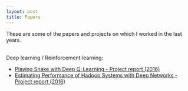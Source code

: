 ```yaml
---
layout: post
title: Papers
---
```

These are some of the papers and projects on which I worked in the last years.<br><br>

Deep learning / Reinforcement learning:
<ul>
<li><a target="_blank" href="/assets/papers/Learning to play Snake with Deep Q-Learning.pdf">Playing Snake with Deep Q-Learning - Project report (2016)</a></li>
<li><a target="_blank" href="/assets/papers/Estimating performance of Hadoop systems with deep learning.pdf">Estimating Performance of Hadoop Systems with Deep Networks - Project report (2016)</a></li>
</ul>